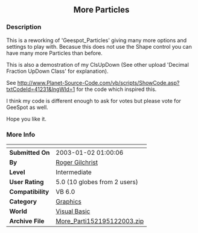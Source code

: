 ﻿<div align="center">

## More Particles


</div>

### Description

This is a reworking of 'Geespot_Particles' giving many more options and settings to play with. Becasue this does not use the Shape control you can have many more Particles than before.

This is also a demostration of my ClsUpDown (See other upload 'Decimal Fraction UpDown Class' for explanation).

See http://www.Planet-Source-Code.com/vb/scripts/ShowCode.asp?txtCodeId=41231&lngWId=1 for the code which inspired this.

I think my code is different enough to ask for votes but please vote for GeeSpot as well.

Hope you like it.
 
### More Info
 


<span>             |<span>
---                |---
**Submitted On**   |2003-01-02 01:00:06
**By**             |[Roger Gilchrist](https://github.com/Planet-Source-Code/PSCIndex/blob/master/ByAuthor/roger-gilchrist.md)
**Level**          |Intermediate
**User Rating**    |5.0 (10 globes from 2 users)
**Compatibility**  |VB 6\.0
**Category**       |[Graphics](https://github.com/Planet-Source-Code/PSCIndex/blob/master/ByCategory/graphics__1-46.md)
**World**          |[Visual Basic](https://github.com/Planet-Source-Code/PSCIndex/blob/master/ByWorld/visual-basic.md)
**Archive File**   |[More\_Parti152195122003\.zip](https://github.com/Planet-Source-Code/roger-gilchrist-more-particles__1-42079/archive/master.zip)








